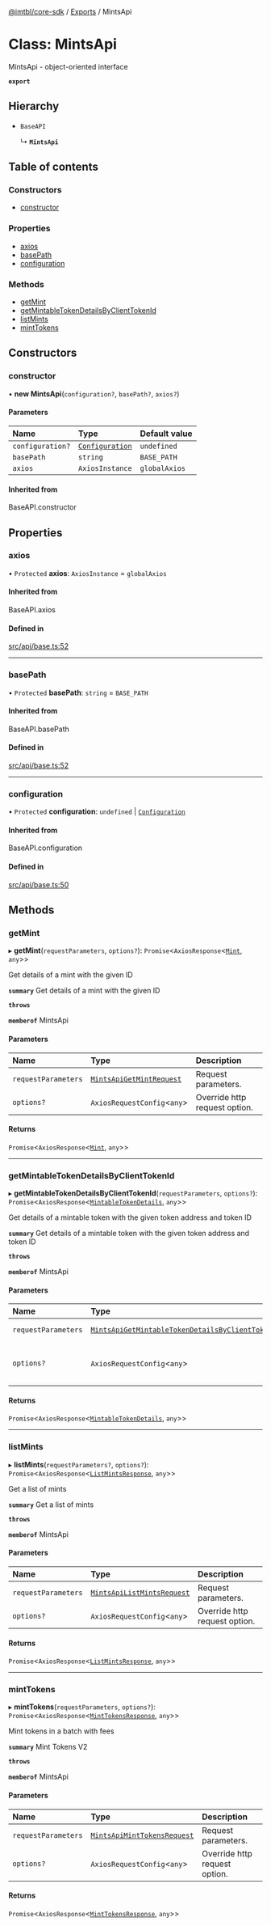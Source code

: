 [@imtbl/core-sdk](../README.md) / [Exports](../modules.md) / MintsApi

# Class: MintsApi

MintsApi - object-oriented interface

**`export`** 

## Hierarchy

- `BaseAPI`

  ↳ **`MintsApi`**

## Table of contents

### Constructors

- [constructor](MintsApi.md#constructor)

### Properties

- [axios](MintsApi.md#axios)
- [basePath](MintsApi.md#basepath)
- [configuration](MintsApi.md#configuration)

### Methods

- [getMint](MintsApi.md#getmint)
- [getMintableTokenDetailsByClientTokenId](MintsApi.md#getmintabletokendetailsbyclienttokenid)
- [listMints](MintsApi.md#listmints)
- [mintTokens](MintsApi.md#minttokens)

## Constructors

### constructor

• **new MintsApi**(`configuration?`, `basePath?`, `axios?`)

#### Parameters

| Name | Type | Default value |
| :------ | :------ | :------ |
| `configuration?` | [`Configuration`](Configuration.md) | `undefined` |
| `basePath` | `string` | `BASE_PATH` |
| `axios` | `AxiosInstance` | `globalAxios` |

#### Inherited from

BaseAPI.constructor

## Properties

### axios

• `Protected` **axios**: `AxiosInstance` = `globalAxios`

#### Inherited from

BaseAPI.axios

#### Defined in

[src/api/base.ts:52](https://github.com/immutable/imx-core-sdk/blob/7204457/src/api/base.ts#L52)

___

### basePath

• `Protected` **basePath**: `string` = `BASE_PATH`

#### Inherited from

BaseAPI.basePath

#### Defined in

[src/api/base.ts:52](https://github.com/immutable/imx-core-sdk/blob/7204457/src/api/base.ts#L52)

___

### configuration

• `Protected` **configuration**: `undefined` \| [`Configuration`](Configuration.md)

#### Inherited from

BaseAPI.configuration

#### Defined in

[src/api/base.ts:50](https://github.com/immutable/imx-core-sdk/blob/7204457/src/api/base.ts#L50)

## Methods

### getMint

▸ **getMint**(`requestParameters`, `options?`): `Promise`<`AxiosResponse`<[`Mint`](../interfaces/Mint.md), `any`\>\>

Get details of a mint with the given ID

**`summary`** Get details of a mint with the given ID

**`throws`** 

**`memberof`** MintsApi

#### Parameters

| Name | Type | Description |
| :------ | :------ | :------ |
| `requestParameters` | [`MintsApiGetMintRequest`](../interfaces/MintsApiGetMintRequest.md) | Request parameters. |
| `options?` | `AxiosRequestConfig`<`any`\> | Override http request option. |

#### Returns

`Promise`<`AxiosResponse`<[`Mint`](../interfaces/Mint.md), `any`\>\>

___

### getMintableTokenDetailsByClientTokenId

▸ **getMintableTokenDetailsByClientTokenId**(`requestParameters`, `options?`): `Promise`<`AxiosResponse`<[`MintableTokenDetails`](../interfaces/MintableTokenDetails.md), `any`\>\>

Get details of a mintable token with the given token address and token ID

**`summary`** Get details of a mintable token with the given token address and token ID

**`throws`** 

**`memberof`** MintsApi

#### Parameters

| Name | Type | Description |
| :------ | :------ | :------ |
| `requestParameters` | [`MintsApiGetMintableTokenDetailsByClientTokenIdRequest`](../interfaces/MintsApiGetMintableTokenDetailsByClientTokenIdRequest.md) | Request parameters. |
| `options?` | `AxiosRequestConfig`<`any`\> | Override http request option. |

#### Returns

`Promise`<`AxiosResponse`<[`MintableTokenDetails`](../interfaces/MintableTokenDetails.md), `any`\>\>

___

### listMints

▸ **listMints**(`requestParameters?`, `options?`): `Promise`<`AxiosResponse`<[`ListMintsResponse`](../interfaces/ListMintsResponse.md), `any`\>\>

Get a list of mints

**`summary`** Get a list of mints

**`throws`** 

**`memberof`** MintsApi

#### Parameters

| Name | Type | Description |
| :------ | :------ | :------ |
| `requestParameters` | [`MintsApiListMintsRequest`](../interfaces/MintsApiListMintsRequest.md) | Request parameters. |
| `options?` | `AxiosRequestConfig`<`any`\> | Override http request option. |

#### Returns

`Promise`<`AxiosResponse`<[`ListMintsResponse`](../interfaces/ListMintsResponse.md), `any`\>\>

___

### mintTokens

▸ **mintTokens**(`requestParameters`, `options?`): `Promise`<`AxiosResponse`<[`MintTokensResponse`](../interfaces/MintTokensResponse.md), `any`\>\>

Mint tokens in a batch with fees

**`summary`** Mint Tokens V2

**`throws`** 

**`memberof`** MintsApi

#### Parameters

| Name | Type | Description |
| :------ | :------ | :------ |
| `requestParameters` | [`MintsApiMintTokensRequest`](../interfaces/MintsApiMintTokensRequest.md) | Request parameters. |
| `options?` | `AxiosRequestConfig`<`any`\> | Override http request option. |

#### Returns

`Promise`<`AxiosResponse`<[`MintTokensResponse`](../interfaces/MintTokensResponse.md), `any`\>\>
